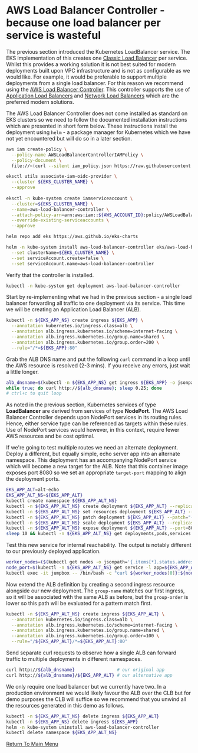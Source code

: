 # AWS Load Balancer Controller - because one load balancer per service is wasteful

The previous section introduced the Kubernetes LoadBalancer service.
The EKS implementation of this creates one [Classic Load Balancer](https://aws.amazon.com/elasticloadbalancing/classic-load-balancer/) per service.
Whilst this provides a working solution it is not best suited for modern deployments built upon VPC infrastructure and is not as configurable as we would like.
For example, it would be preferable to support multiple deployments from a single load balancer.
For this reason we recommend using the [AWS Load Balancer Controller](https://docs.aws.amazon.com/eks/latest/userguide/aws-load-balancer-controller.html).
This controller supports the use of [Application Load Balancers](https://aws.amazon.com/elasticloadbalancing/application-load-balancer/) and [Network Load Balancers](https://aws.amazon.com/elasticloadbalancing/network-load-balancer/) which are the preferred modern solutions.

The AWS Load Balancer Controller does not come installed as standard on EKS clusters so we need to follow the documented installation instructions which are presented in short form below.
These instructions install the deployment using `helm` - a package manager for Kubernetes which we have not yet encountered but will do so in a later section.
```bash
aws iam create-policy \
  --policy-name AWSLoadBalancerControllerIAMPolicy \
  --policy-document \
  file://<(curl --silent iam_policy.json https://raw.githubusercontent.com/kubernetes-sigs/aws-load-balancer-controller/v2.2.0/docs/install/iam_policy.json)

eksctl utils associate-iam-oidc-provider \
  --cluster ${EKS_CLUSTER_NAME} \
  --approve
  
eksctl -n kube-system create iamserviceaccount \
  --cluster=${EKS_CLUSTER_NAME} \
  --name=aws-load-balancer-controller \
  --attach-policy-arn=arn:aws:iam::${AWS_ACCOUNT_ID}:policy/AWSLoadBalancerControllerIAMPolicy \
  --override-existing-serviceaccounts \
  --approve

helm repo add eks https://aws.github.io/eks-charts

helm -n kube-system install aws-load-balancer-controller eks/aws-load-balancer-controller \
  --set clusterName=${EKS_CLUSTER_NAME} \
  --set serviceAccount.create=false \
  --set serviceAccount.name=aws-load-balancer-controller
```

Verify that the controller is installed.
```bash
kubectl -n kube-system get deployment aws-load-balancer-controller
```

Start by re-implementing what we had in the previous section - a single load balancer forwarding all traffic to one deployment via its service.
This time we will be creating an Application Load Balancer (ALB).
```bash
kubectl -n ${EKS_APP_NS} create ingress ${EKS_APP} \
  --annotation kubernetes.io/ingress.class=alb \
  --annotation alb.ingress.kubernetes.io/scheme=internet-facing \
  --annotation alb.ingress.kubernetes.io/group.name=shared \
  --annotation alb.ingress.kubernetes.io/group.order=200 \
  --rule="/*=${EKS_APP}:80"
```

Grab the ALB DNS name and put the following `curl` command in a loop until the AWS resource is resolved (2-3 mins).
If you receive any errors, just wait a little longer.
```bash
alb_dnsname=$(kubectl -n ${EKS_APP_NS} get ingress ${EKS_APP} -o jsonpath='{.status.loadBalancer.ingress[0].hostname}')
while true; do curl http://${alb_dnsname}; sleep 0.25; done
# ctrl+c to quit loop
```

As noted in the previous section, Kubernetes services of type **LoadBalancer** are derived from services of type **NodePort**.
The AWS Load Balancer Controller depends upon NodePort services in its routing rules.
Hence, either service type can be referenced as targets within these rules.
Use of NodePort services would however, in this context, require fewer AWS resources and be cost optimal.

If we're going to test multiple routes we need an alternate deployment.
Deploy a different, but equally simple, echo server app into an alternate namespace.
This deployment has an accompanying NodePort service which will become a new target for the ALB.
Note that this container image exposes port 8080 so we set an appropriate `target-port` mapping to align the deployment ports.
```bash
EKS_APP_ALT=alt-echo
EKS_APP_ALT_NS=${EKS_APP_ALT}
kubectl create namespace ${EKS_APP_ALT_NS}
kubectl -n ${EKS_APP_ALT_NS} create deployment ${EKS_APP_ALT} --replicas 0 --image gcr.io/google_containers/echoserver:1.10 # begin with zero replicas
kubectl -n ${EKS_APP_ALT_NS} set resources deployment ${EKS_APP_ALT} --requests=cpu=200m,memory=200Mi                       # right-size the pods
kubectl -n ${EKS_APP_ALT_NS} patch deployment ${EKS_APP_ALT} --patch="{\"spec\":{\"template\":{\"spec\":{\"containers\":[{\"name\":\"${EKS_APP_ALT}\",\"imagePullPolicy\":\"Always\"}]}}}}"
kubectl -n ${EKS_APP_ALT_NS} scale deployment ${EKS_APP_ALT} --replicas 1
kubectl -n ${EKS_APP_ALT_NS} expose deployment ${EKS_APP_ALT} --port=80 --target-port=8080 --type=NodePort                  # echoserver uses port 8080 internally
sleep 10 && kubectl -n ${EKS_APP_ALT_NS} get deployments,pods,services -o wide
```

Test this new service for internal reachability.
The output is notably different to our previously deployed application.
```bash
worker_nodes=($(kubectl get nodes -o jsonpath='{.items[*].status.addresses[?(@.type=="InternalIP")].address}'))
node_port=$(kubectl -n ${EKS_APP_ALT_NS} get service -l app=${EKS_APP_ALT} -o jsonpath='{.items[0].spec.ports[0].nodePort}')
kubectl exec -it jumpbox -- /bin/bash -c "curl ${worker_nodes[0]}:${node_port}"
```

Now extend the ALB definition by creating a second ingress resource alongside our new deployment.
The `group-name` matches our first ingress, so it will be associated with the same ALB as before, but the `group-order` is lower so this path will be evaluated for a pattern match first.
```bash
kubectl -n ${EKS_APP_ALT_NS} create ingress ${EKS_APP_ALT} \
  --annotation kubernetes.io/ingress.class=alb \
  --annotation alb.ingress.kubernetes.io/scheme=internet-facing \
  --annotation alb.ingress.kubernetes.io/group.name=shared \
  --annotation alb.ingress.kubernetes.io/group.order=100 \
  --rule="/${EKS_APP_ALT}/*=${EKS_APP_ALT}:80"
```

Send separate curl requests to observe how a single ALB can forward traffic to multiple deployments in different namespaces.
```bash
curl http://${alb_dnsname}                # our original app
curl http://${alb_dnsname}/${EKS_APP_ALT} # our alternative app
```

We only require one load balancer but we currently have two.
In a production environment we would likely favour the ALB over the CLB but for demo purposes the CLB will suffice so we recommend that you unwind all the resources generated in this demo as follows.
```bash
kubectl -n ${EKS_APP_ALT_NS} delete ingress ${EKS_APP_ALT}
kubectl -n ${EKS_APP_NS} delete ingress ${EKS_APP}
helm -n kube-system uninstall aws-load-balancer-controller
kubectl delete namespace ${EKS_APP_ALT_NS}
```

[Return To Main Menu](/README.md)
